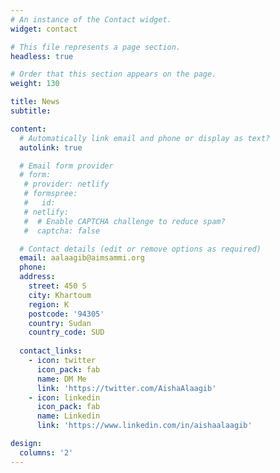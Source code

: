 ```yaml
---
# An instance of the Contact widget.
widget: contact

# This file represents a page section.
headless: true

# Order that this section appears on the page.
weight: 130

title: News
subtitle:

content:
  # Automatically link email and phone or display as text?
  autolink: true

  # Email form provider
  # form:
   # provider: netlify
   # formspree:
   #   id:
   # netlify:
   #  # Enable CAPTCHA challenge to reduce spam?
   #  captcha: false

  # Contact details (edit or remove options as required)
  email: aalaagib@aimsammi.org
  phone: 
  address:
    street: 450 S
    city: Khartoum
    region: K
    postcode: '94305'
    country: Sudan
    country_code: SUD
 
  contact_links:
    - icon: twitter
      icon_pack: fab
      name: DM Me
      link: 'https://twitter.com/AishaAlaagib'
    - icon: linkedin
      icon_pack: fab
      name: Linkedin
      link: 'https://www.linkedin.com/in/aishaalaagib'

design:
  columns: '2'
---
```

